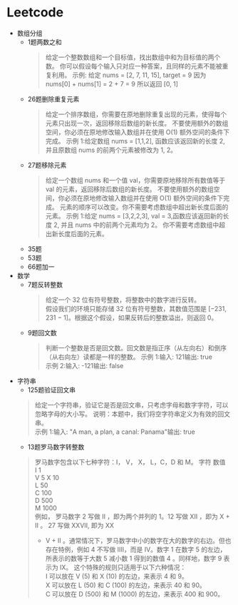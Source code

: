 # Leetcode
 * 数组分组
   + 1题两数之和
     > 给定一个整数数组和一个目标值，找出数组中和为目标值的两个数。
     > 你可以假设每个输入只对应一种答案，且同样的元素不能被重复利用。
     > 示例:
     > 给定 nums = [2, 7, 11, 15], target = 9
     > 因为 nums[0] + nums[1] = 2 + 7 = 9
     > 所以返回 [0, 1]
   + 26题删除重复元素
     > 给定一个排序数组，你需要在原地删除重复出现的元素，使得每个元素只出现一次，返回移除后数组的新长度。
     > 不要使用额外的数组空间，你必须在原地修改输入数组并在使用 O(1) 额外空间的条件下完成。
     > 示例 1:给定数组 nums = [1,1,2], 函数应该返回新的长度 2, 并且原数组 nums 的前两个元素被修改为 1, 2。
   + 27题移除元素
     > 给定一个数组 nums 和一个值 val，你需要原地移除所有数值等于 val 的元素，返回移除后数组的新长度。
     > 不要使用额外的数组空间，你必须在原地修改输入数组并在使用 O(1) 额外空间的条件下完成。
     > 元素的顺序可以改变。你不需要考虑数组中超出新长度后面的元素。
     > 示例 1:给定 nums = [3,2,2,3], val = 3,函数应该返回新的长度 2, 并且 nums 中的前两个元素均为 2。
     > 你不需要考虑数组中超出新长度后面的元素。
   + 35题
   + 53题
   + 66题加一
 * 数学
   + 7题反转整数
     >给定一个 32 位有符号整数，将整数中的数字进行反转。   
	 >假设我们的环境只能存储 32 位有符号整数，其数值范围是 [−231,  231 − 1]。根据这个假设，如果反转后的整数溢出，则返回 0。
   + 9题回文数
     > 判断一个整数是否是回文数。回文数是指正序（从左向右）和倒序（从右向左）读都是一样的整数。
	 > 示例 1:输入: 121输出: true   
	 > 示例 2:输入: -121输出: false
 * 字符串
   + 125题验证回文串
    > 给定一个字符串，验证它是否是回文串，只考虑字母和数字字符，可以忽略字母的大小写。
	> 说明：本题中，我们将空字符串定义为有效的回文串。  
	> 示例 1:输入: "A man, a plan, a canal: Panama"输出: true
   + 13题罗马数字转整数
    > 罗马数字包含以下七种字符：I， V， X， L，C，D 和 M。
    > 字符          数值  
    > I             1  
    > V             5 
    > X             10  
    > L             50  
    > C             100  
    > D             500  
    > M             1000  
    > 例如， 罗马数字 2 写做 II ，即为两个并列的 1。12 写做 XII ，即为 X + II 。 27 写做  XXVII, 即为 XX
	> + V + II 。通常情况下，罗马数字中小的数字在大的数字的右边。但也存在特例，例如 4 不写做 IIII，而是
	> IV。数字 1 在数字 5 的左边，所表示的数等于大数 5 减小数 1 得到的数值 4 。同样地，数字 9 表示为
	> IX。
	这个特殊的规则只适用于以下六种情况：  
    > I 可以放在 V (5) 和 X (10) 的左边，来表示 4 和 9。   
    > X 可以放在 L (50) 和 C (100) 的左边，来表示 40 和 90。       
    > C 可以放在 D (500) 和 M (1000) 的左边，来表示 400 和 900。   